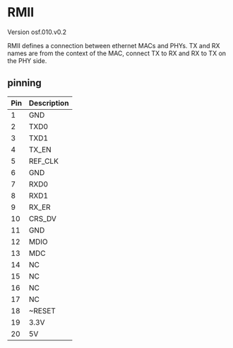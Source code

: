 # RMII
Version osf.010.v0.2

RMII defines a connection between ethernet MACs and PHYs. TX and RX names are from the context of the MAC, connect TX to RX and RX to TX on the PHY side.


## pinning
| Pin | Description |
| --- | ----------- |
| 1   | GND |
| 2   | TXD0 |
| 3   | TXD1 |
| 4   | TX_EN |
| 5   | REF_CLK |
| 6   | GND |
| 7   | RXD0 |
| 8   | RXD1 |
| 9   | RX_ER |
| 10  | CRS_DV |
| 11  | GND |
| 12  | MDIO |
| 13  | MDC |
| 14  | NC |
| 15  | NC |
| 16  | NC |
| 17  | NC |
| 18  | ~RESET |
| 19  | 3.3V |
| 20  | 5V |


